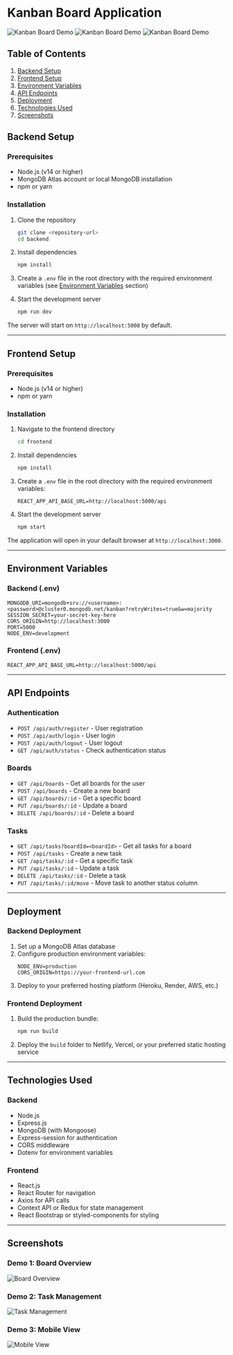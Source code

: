 # Kanban Board Application

![Kanban Board Demo](https://raw.githubusercontent.com/mithleshprasad/kanban_board/main/demo1.jpeg)
![Kanban Board Demo](https://raw.githubusercontent.com/mithleshprasad/kanban_board/main/demo2.jpeg)
![Kanban Board Demo](https://raw.githubusercontent.com/mithleshprasad/kanban_board/main/demo3.jpeg)

## Table of Contents
1. [Backend Setup](#backend-setup)
2. [Frontend Setup](#frontend-setup)
3. [Environment Variables](#environment-variables)
4. [API Endpoints](#api-endpoints)
5. [Deployment](#deployment)
6. [Technologies Used](#technologies-used)
7. [Screenshots](#screenshots)

## Backend Setup

### Prerequisites
- Node.js (v14 or higher)
- MongoDB Atlas account or local MongoDB installation
- npm or yarn

### Installation
1. Clone the repository
   ```bash
   git clone <repository-url>
   cd backend
   ```

2. Install dependencies
   ```bash
   npm install
   ```

3. Create a `.env` file in the root directory with the required environment variables (see [Environment Variables](#environment-variables) section)

4. Start the development server
   ```bash
   npm run dev
   ```

The server will start on `http://localhost:5000` by default.

---

## Frontend Setup

### Prerequisites
- Node.js (v14 or higher)
- npm or yarn

### Installation
1. Navigate to the frontend directory
   ```bash
   cd frontend
   ```

2. Install dependencies
   ```bash
   npm install
   ```

3. Create a `.env` file in the root directory with the required environment variables:
   ```
   REACT_APP_API_BASE_URL=http://localhost:5000/api
   ```

4. Start the development server
   ```bash
   npm start
   ```

The application will open in your default browser at `http://localhost:3000`.

---

## Environment Variables

### Backend (.env)
```env
MONGODB_URI=mongodb+srv://<username>:<password>@cluster0.mongodb.net/kanban?retryWrites=true&w=majority
SESSION_SECRET=your-secret-key-here
CORS_ORIGIN=http://localhost:3000
PORT=5000
NODE_ENV=development
```

### Frontend (.env)
```env
REACT_APP_API_BASE_URL=http://localhost:5000/api
```

---

## API Endpoints

### Authentication
- `POST /api/auth/register` - User registration
- `POST /api/auth/login` - User login
- `POST /api/auth/logout` - User logout
- `GET /api/auth/status` - Check authentication status

### Boards
- `GET /api/boards` - Get all boards for the user
- `POST /api/boards` - Create a new board
- `GET /api/boards/:id` - Get a specific board
- `PUT /api/boards/:id` - Update a board
- `DELETE /api/boards/:id` - Delete a board

### Tasks
- `GET /api/tasks?boardId=<boardId>` - Get all tasks for a board
- `POST /api/tasks` - Create a new task
- `GET /api/tasks/:id` - Get a specific task
- `PUT /api/tasks/:id` - Update a task
- `DELETE /api/tasks/:id` - Delete a task
- `PUT /api/tasks/:id/move` - Move task to another status column

---

## Deployment

### Backend Deployment
1. Set up a MongoDB Atlas database
2. Configure production environment variables:
   ```env
   NODE_ENV=production
   CORS_ORIGIN=https://your-frontend-url.com
   ```
3. Deploy to your preferred hosting platform (Heroku, Render, AWS, etc.)

### Frontend Deployment
1. Build the production bundle:
   ```bash
   npm run build
   ```
2. Deploy the `build` folder to Netlify, Vercel, or your preferred static hosting service

---

## Technologies Used

### Backend
- Node.js
- Express.js
- MongoDB (with Mongoose)
- Express-session for authentication
- CORS middleware
- Dotenv for environment variables

### Frontend
- React.js
- React Router for navigation
- Axios for API calls
- Context API or Redux for state management
- React Bootstrap or styled-components for styling

---

## Screenshots

### Demo 1: Board Overview
![Board Overview](https://raw.githubusercontent.com/mithleshprasad/kanban_board/main/demo1.jpeg)

### Demo 2: Task Management
![Task Management](https://raw.githubusercontent.com/mithleshprasad/kanban_board/main/demo2.jpeg)

### Demo 3: Mobile View
![Mobile View](https://raw.githubusercontent.com/mithleshprasad/kanban_board/main/demo3.jpeg)

